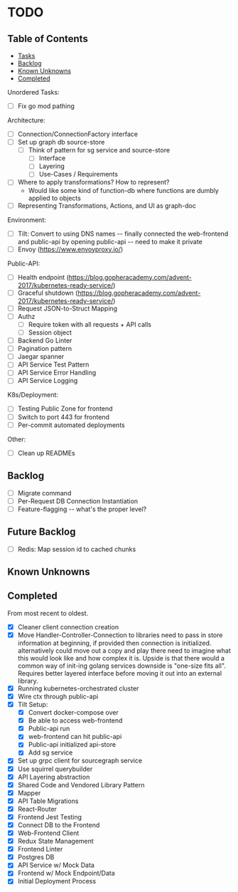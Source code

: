 # TODO 

## Table of Contents 
- [Tasks](#todo)
- [Backlog](#backlog)
- [Known Unknowns](#known-unknowns)      
- [Completed](#completed)

Unordered Tasks: 
- [ ] Fix go mod pathing

Architecture: 
- [ ] Connection/ConnectionFactory interface 
- [ ] Set up graph db source-store 
    - [ ] Think of pattern for sg service and source-store
        - [ ] Interface 
        - [ ] Layering 
        - [ ] Use-Cases / Requirements 
- [ ] Where to apply transformations? How to represent? 
    - Would like some kind of function-db where functions are dumbly applied to objects
- [ ] Representing Transformations, Actions, and UI as graph-doc 

Environment:
- [ ] Tilt: Convert to using DNS names -- finally connected the web-frontend 
        and public-api by opening public-api -- need to make it private 
- [ ] Envoy (https://www.envoyproxy.io/)

Public-API: 
- [ ] Health endpoint (https://blog.gopheracademy.com/advent-2017/kubernetes-ready-service/)
- [ ] Graceful shutdown (https://blog.gopheracademy.com/advent-2017/kubernetes-ready-service/)
- [ ] Request JSON-to-Struct Mapping
- [ ] Authz 
    - [ ] Require token with all requests + API calls 
    - [ ] Session object 
- [ ] Backend Go Linter
- [ ] Pagination pattern
- [ ] Jaegar spanner
- [ ] API Service Test Pattern
- [ ] API Service Error Handling 
- [ ] API Service Logging

K8s/Deployment: 
- [ ] Testing Public Zone for frontend 
- [ ] Switch to port 443 for frontend 
- [ ] Per-commit automated deployments 

Other: 
- [ ] Clean up READMEs 

## Backlog
- [ ] Migrate command
- [ ] Per-Request DB Connection Instantiation
- [ ] Feature-flagging -- what's the proper level? 

## Future Backlog 
- [ ] Redis: Map session id to cached chunks 

## Known Unknowns


## Completed
From most recent to oldest.
- [x] Cleaner client connection creation 
- [x] Move Handler-Controller-Connection to libraries 
    need to pass in store information at beginning, if provided then connection is initialized. 
    alternatively could move out a copy and play there 
    need to imagine what this would look like and how complex it is. Upside is that there would a common way of init-ing golang services 
    downside is "one-size fits all". Requires better layered interface before moving it out into an external library.
- [x] Running kubernetes-orchestrated cluster
- [x] Wire ctx through public-api
- [x] Tilt Setup: 
    - [x] Convert docker-compose over
    - [x] Be able to access web-frontend 
    - [x] Public-api run 
    - [x] web-frontend can hit public-api 
    - [x] Public-api initialized api-store
    - [x] Add sg service
- [x] Set up grpc client for sourcegraph service
- [x] Use squirrel querybuilder 
- [x] API Layering abstraction
- [x] Shared Code and Vendored Library Pattern
- [x] Mapper
- [x] API Table Migrations
- [x] React-Router
- [x] Frontend Jest Testing
- [x] Connect DB to the Frontend
- [x] Web-Frontend Client
- [x] Redux State Management
- [x] Frontend Linter
- [x] Postgres DB
- [x] API Service w/ Mock Data
- [x] Frontend w/ Mock Endpoint/Data
- [x] Initial Deployment Process

